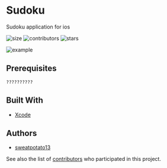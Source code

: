 # Sudoku

Sudoku application for ios

![size](https://img.shields.io/github/repo-size/sweatpotato13/Sudoku)
![contributors](https://img.shields.io/github/contributors/sweatpotato13/Sudoku)
![stars](https://img.shields.io/github/stars/sweatpotato13/Sudoku?style=plastic)

![example](https://i.imgur.com/R3sApLF.png)

## Prerequisites

```
??????????
```

## Built With

* [Xcode](https://developer.apple.com/xcode/)

## Authors

* [sweatpotato13](https://github.com/sweatpotato13)  


See also the list of [contributors](https://github.com/your/project/contributors) who participated in this project.
